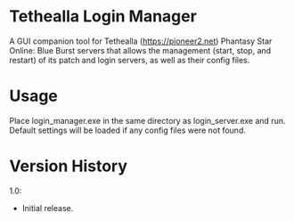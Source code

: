 # Tethealla Login Manager
A GUI companion tool for Tethealla (https://pioneer2.net) Phantasy Star Online: Blue Burst servers that allows the management (start, stop, and restart) of its patch and login servers, as well as their config files.

# Usage
Place login_manager.exe in the same directory as login_server.exe and run. Default settings will be loaded if any config files were not found.

# Version History
1.0:
- Initial release.
